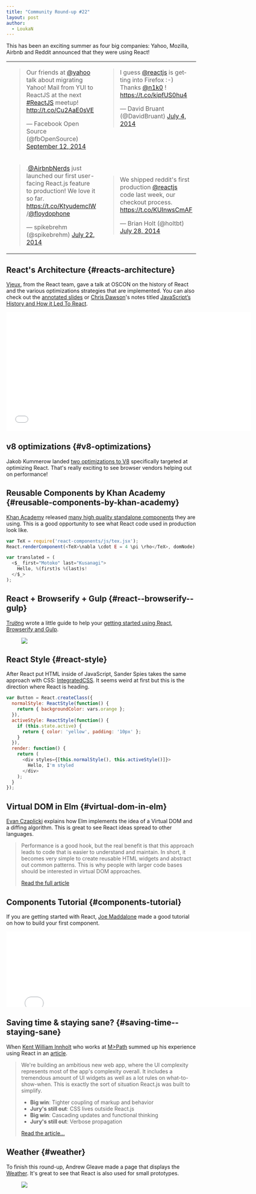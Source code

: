 ```yaml
---
title: "Community Round-up #22"
layout: post
author:
  - LoukaN
---
```


This has been an exciting summer as four big companies: Yahoo, Mozilla, Airbnb and Reddit announced that they were using React!

<table><tr><td>
<blockquote width="300" class="twitter-tweet" data-cards="hidden" lang="en"><p>Our friends at <a href="https://twitter.com/Yahoo">@yahoo</a> talk about migrating Yahoo! Mail from YUI to ReactJS at the next <a href="https://twitter.com/hashtag/ReactJS?src=hash">#ReactJS</a> meetup! <a href="http://t.co/Cu2AaE0sVE">http://t.co/Cu2AaE0sVE</a></p>&mdash; Facebook Open Source (@fbOpenSource) <a href="https://twitter.com/fbOpenSource/status/510258065900572672">September 12, 2014</a></blockquote>
</td><td valign="top">
<blockquote width="300" class="twitter-tweet" lang="en"><p>I guess <a href="https://twitter.com/reactjs">@reactjs</a> is getting into Firefox :-) Thanks <a href="https://twitter.com/n1k0">@n1k0</a> ! <a href="https://t.co/kipfUS0hu4">https://t.co/kipfUS0hu4</a></p>&mdash; David Bruant (@DavidBruant) <a href="https://twitter.com/DavidBruant/status/484956929933213696">July 4, 2014</a></blockquote>
</td></tr><tr><td>
<blockquote width="300" class="twitter-tweet" lang="en"><p>.<a href="https://twitter.com/AirbnbNerds">@AirbnbNerds</a> just launched our first user-facing React.js feature to production! We love it so far. <a href="https://t.co/KtyudemcIW">https://t.co/KtyudemcIW</a> /<a href="https://twitter.com/floydophone">@floydophone</a></p>&mdash; spikebrehm (@spikebrehm) <a href="https://twitter.com/spikebrehm/statuses/491645223643013121">July 22, 2014</a></blockquote>
</td><td>
<blockquote width="300" class="twitter-tweet" lang="en"><p>We shipped reddit&#39;s first production <a href="https://twitter.com/reactjs">@reactjs</a> code last week, our checkout process.&#10;&#10;<a href="https://t.co/KUInwsCmAF">https://t.co/KUInwsCmAF</a></p>&mdash; Brian Holt (@holtbt) <a href="https://twitter.com/holtbt/statuses/493852312604254208">July 28, 2014</a></blockquote>
</td></tr></table>

## React's Architecture {#reacts-architecture}

[Vjeux](http://blog.vjeux.com/), from the React team, gave a talk at OSCON on the history of React and the various optimizations strategies that are implemented. You can also check out the [annotated slides](https://speakerdeck.com/vjeux/oscon-react-architecture) or [Chris Dawson](http://thenewstack.io/author/chrisdawson/)'s notes titled [JavaScript’s History and How it Led To React](http://thenewstack.io/javascripts-history-and-how-it-led-to-reactjs/).

<iframe width="650" height="315" src="//www.youtube-nocookie.com/embed/eCf5CquV_Bw" frameborder="0" allowfullscreen></iframe>


## v8 optimizations {#v8-optimizations}

Jakob Kummerow landed [two optimizations to V8](http://www.chromium.org/developers/speed-hall-of-fame#TOC-2014-06-18) specifically targeted at optimizing React. That's really exciting to see browser vendors helping out on performance!


## Reusable Components by Khan Academy {#reusable-components-by-khan-academy}

[Khan Academy](https://www.khanacademy.org/) released [many high quality standalone components](https://khan.github.io/react-components/) they are using. This is a good opportunity to see what React code used in production look like.

```javascript
var TeX = require('react-components/js/tex.jsx');
React.renderComponent(<TeX>\nabla \cdot E = 4 \pi \rho</TeX>, domNode);

var translated = (
  <$_ first="Motoko" last="Kusanagi">
    Hello, %(first)s %(last)s!
  </$_>
);
```


## React + Browserify + Gulp {#react--browserify--gulp}

[Trường](http://truongtx.me/) wrote a little guide to help your [getting started using React, Browserify and Gulp](http://truongtx.me/2014/07/18/using-reactjs-with-browserify-and-gulp/).

<figure>

[![](../images/blog/react-browserify-gulp.jpg)](http://truongtx.me/2014/07/18/using-reactjs-with-browserify-and-gulp/)</figure>


## React Style {#react-style}

After React put HTML inside of JavaScript, Sander Spies takes the same approach with CSS: [IntegratedCSS](https://github.com/SanderSpies/react-style). It seems weird at first but this is the direction where React is heading.

```javascript
var Button = React.createClass({
  normalStyle: ReactStyle(function() {
    return { backgroundColor: vars.orange };
  }),
  activeStyle: ReactStyle(function() {
    if (this.state.active) {
      return { color: 'yellow', padding: '10px' };
    }
  }),
  render: function() {
    return (
      <div styles={[this.normalStyle(), this.activeStyle()]}>
        Hello, I'm styled
      </div>
    );
  }
});
```


## Virtual DOM in Elm {#virtual-dom-in-elm}

[Evan Czaplicki](http://evan.czaplicki.us) explains how Elm implements the idea of a Virtual DOM and a diffing algorithm. This is great to see React ideas spread to other languages.

> Performance is a good hook, but the real benefit is that this approach leads to code that is easier to understand and maintain. In short, it becomes very simple to create reusable HTML widgets and abstract out common patterns. This is why people with larger code bases should be interested in virtual DOM approaches.
> 
> [Read the full article](http://elm-lang.org/blog/Blazing-Fast-Html.elm)


## Components Tutorial {#components-tutorial}

If you are getting started with React, [Joe Maddalone](http://www.joemaddalone.com/) made a good tutorial on how to build your first component.

<iframe width="650" height="200" src="//www.youtube-nocookie.com/embed/rFvZydtmsxM" frameborder="0" allowfullscreen></iframe>


## Saving time & staying sane? {#saving-time--staying-sane}

When [Kent William Innholt](http://http://kentwilliam.com/) who works at [M>Path](http://mpath.com/) summed up his experience using React in an [article](http://kentwilliam.com/articles/saving-time-staying-sane-pros-cons-of-react-js).

> We're building an ambitious new web app, where the UI complexity represents most of the app's complexity overall. It includes a tremendous amount of UI widgets as well as a lot rules on what-to-show-when. This is exactly the sort of situation React.js was built to simplify.
> 
> - **Big win**: Tighter coupling of markup and behavior
> - **Jury's still out**: CSS lives outside React.js
> - **Big win**: Cascading updates and functional thinking
> - **Jury's still out**: Verbose propagation
> 
> [Read the article...](http://kentwilliam.com/articles/saving-time-staying-sane-pros-cons-of-react-js)


## Weather {#weather}

To finish this round-up, Andrew Gleave made a page that displays the [Weather](https://github.com/andrewgleave/react-weather). It's great to see that React is also used for small prototypes.


<figure>

[![](../images/blog/weather.png)](https://github.com/andrewgleave/react-weather)</figure>
